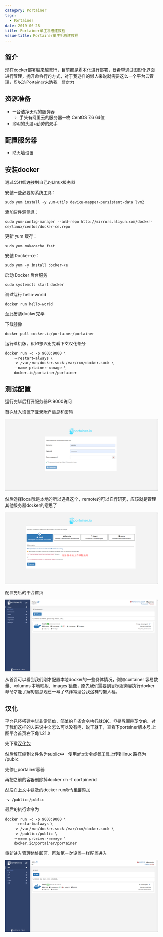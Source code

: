```yaml
---
category: Portainer
tags:
  - Portainer
date: 2019-06-28
title: Portainer单主机搭建教程
vssue-title: Portainer单主机搭建教程
---
```


## 简介
现在docker部署越来越流行，目前都是脚本化进行部署，很希望通过图形化界面进行管理，抛开命令行的方式，对于我这样的懒人来说就需要这么一个平台去管理，所以选Portainer来助我一臂之力

## 资源准备
* 一台洁净无瑕的服务器
    * 手头有阿里云的服务器一枚 CentOS 7.6 64位
* 聪明的头脑+勤劳的双手    

## 配置服务器
* 防火墙设置

## 安装docker
通过SSH线连接到自己的Linux服务器

安装一些必要的系统工具：
```
sudo yum install -y yum-utils device-mapper-persistent-data lvm2
```
添加软件源信息：
```
sudo yum-config-manager --add-repo http://mirrors.aliyun.com/docker-ce/linux/centos/docker-ce.repo
```
更新 yum 缓存：
```
sudo yum makecache fast
```
安装 Docker-ce：
```
sudo yum -y install docker-ce
```
启动 Docker 后台服务
```
sudo systemctl start docker
```
测试运行 hello-world
```
docker run hello-world
```

至此安装docker完毕


下载镜像
```
docker pull docker.io/portainer/portainer
```
运行单机版，假如想汉化先看下文汉化部分
```
docker run -d -p 9000:9000 \
    --restart=always \
    -v /var/run/docker.sock:/var/run/docker.sock \
    --name prtainer-manage \
    docker.io/portainer/portainer
```

## 测试配置
运行完毕后打开服务器IP:9000访问 

首次进入设置下登录账户信息和密码

![初次登陆设置账户信息](../../.vuepress/public/img/portainer/1.png)

然后选择local我是本地的所以选择这个，remote的可以自行研究，应该就是管理其他服务器docker的意思了

![设置docker管理配置](../../.vuepress/public/img/portainer/2.png)

配置完后的平台首页

![平台首页](../../.vuepress/public/img/portainer/3.png)

从首页可以看到我们刚才配置本地docker的一些具体情况，例如container 容易数量、volumns 本地映射、images 镜像，原先我们需要到目标服务器执行docker命令才能了解的信息现在一幕了然非常适合我这样的懒人精。

## 汉化

平台已经搭建完毕非常简单，简单的几条命令执行就OK，但是界面是英文的，对于我们这样的人来说中文怎么可以没有呢，说干就干，查看下portainer版本号,上图平台首页右下角1.21.0

先下载[汉化包](https://github.com/LancCJ/github-file/blob/master/portainer/Portainer-CN.zip)

然后解压缩到文件名为public中，使用sftp命令或者工具上传到linux 路径为 /public

先停止portainer容器

再把之前的容器删除掉docker rm -f containerid

然后在上文中提及的docker run命令里面添加 

```
-v /public:/public
```

最后的执行命令为

```
docker run -d -p 9000:9000 \
    --restart=always \
    -v /var/run/docker.sock:/var/run/docker.sock \
    -v /public:/public \
    --name prtainer-manage \
    docker.io/portainer/portainer
```

重新进入管理地址即可，再和第一次设置一样配置进入

![汉化界面](../../.vuepress/public/img/portainer/4.png)





